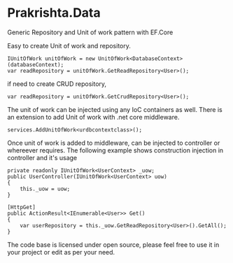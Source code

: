 # Prakrishta.Data
Generic Repository and Unit of work pattern with EF.Core

Easy to create Unit of work and repository.

```
IUnitOfWork unitOfWork = new UnitOfWork<DatabaseContext>(databaseContext);
var readRepository = unitOfWork.GetReadRepository<User>();
```

if need to create CRUD repository,

```
var readRepository = unitOfWork.GetCrudRepository<User>();
```
  
The unit of work can be injected using any IoC containers as well. There is an extension to add Unit of work with .net core middleware.

```
services.AddUnitOfWork<urdbcontextclass>();
```
Once unit of work is added to middleware, can be injected to controller or whereever requires. The following example shows construction injection in controller and it's usage

```
private readonly IUnitOfWork<UserContext> _uow;
public UserController(IUnitOfWork<UserContext> uow)
{
    this._uow = uow;
}

[HttpGet]
public ActionResult<IEnumerable<User>> Get()
{
    var userRepository = this._uow.GetReadRepository<User>().GetAll();
}

```

The code base is licensed under open source, please feel free to use it in your project or edit as per your need.
